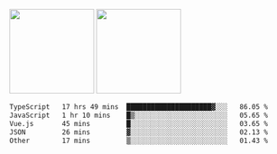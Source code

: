 <img src="https://github-readme-stats.vercel.app/api?username=Dream4ever&count_private=true&show_icons=true&theme=tokyonight" height="150" /> <img src="https://github-readme-stats.vercel.app/api/top-langs/?username=Dream4ever&count_private=true&show_icons=true&theme=tokyonight&langs_count=5&layout=compact" height="150" />

<!--START_SECTION:waka-->

```txt
TypeScript   17 hrs 49 mins  █████████████████████▓░░░   86.05 %
JavaScript   1 hr 10 mins    █▒░░░░░░░░░░░░░░░░░░░░░░░   05.65 %
Vue.js       45 mins         █░░░░░░░░░░░░░░░░░░░░░░░░   03.65 %
JSON         26 mins         ▓░░░░░░░░░░░░░░░░░░░░░░░░   02.13 %
Other        17 mins         ▒░░░░░░░░░░░░░░░░░░░░░░░░   01.43 %
```

<!--END_SECTION:waka-->
